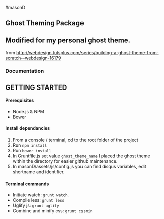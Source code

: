 #masonD

## Ghost Theming Package
## Modified for my personal ghost theme.
from http://webdesign.tutsplus.com/series/building-a-ghost-theme-from-scratch--webdesign-16179

### Documentation

## GETTING STARTED

#### Prerequisites

* Node.js & NPM
* Bower

#### Install dependancies

1. From a console / terminal, cd to the root folder of the project
2. Run `npm install`
3. Run `bower install`
4. In Gruntfile.js set value `ghost_theme_name` 
I placed the ghost theme within the directory for easier github maintenance.
5. In masonD/assets/js/config.js you can find disqus variables, edit shortname and identifier.


#### Terminal commands

* Initiate watch: `grunt watch`.
* Compile less: `grunt less`
* Uglify js: `grunt uglify`
* Combine and minify css: `grunt cssmin`

